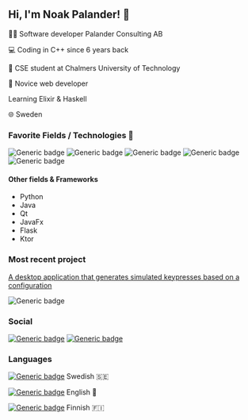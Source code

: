 ## Hi, I'm Noak Palander! :wave:

👨‍💼 Software developer Palander Consulting AB

💻 Coding in C++ since 6 years back

📝 CSE student at Chalmers University of Technology

🌱 Novice web developer

Learning Elixir & Haskell

🌐 Sweden


### Favorite Fields / Technologies 💖
![Generic badge](https://img.shields.io/badge/C%2B%2B-00599C?style=for-the-badge&logo=c%2B%2B&logoColor=white)
![Generic badge](https://img.shields.io/badge/Kotlin-0095D5?&style=for-the-badge&logo=kotlin&logoColor=orange)
![Generic badge](https://img.shields.io/badge/Arch_Linux-1793D1?style=for-the-badge&logo=arch-linux&logoColor=white)
![Generic badge](https://img.shields.io/badge/MongoDB-4EA94B?style=for-the-badge&logo=mongodb&logoColor=white)
![Generic badge](https://img.shields.io/badge/Android-3DDC84?style=for-the-badge&logo=android&logoColor=white)

#### Other fields & Frameworks
- Python
- Java
- Qt
- JavaFx
- Flask
- Ktor

### Most recent project
[A desktop application that generates simulated keypresses based on a configuration](https://github.com/NoakPalander/AntiAFK)

![Generic badge](https://img.shields.io/badge/Kotlin-0095D5?&style=for-the-badge&logo=kotlin&logoColor=orange)

### Social
[![Generic badge](https://img.shields.io/badge/LinkedIn-0077B5?style=for-the-badge&logo=linkedin&logoColor=white)](https://www.linkedin.com/in/noak-palander-88138b173/)
[![Generic badge](https://img.shields.io/badge/GitLab-330F63?style=for-the-badge&logo=gitlab&logoColor=white)](https://gitlab.com/0xVali)

### Languages
[![Generic badge](https://img.shields.io/badge/Native-GREEN.svg)](https://github.com/NoakPalander/) Swedish 🇸🇪

[![Generic badge](https://img.shields.io/badge/2nd-GREEN.svg)](https://github.com/NoakPalander/) English 🏴󠁧󠁢󠁥󠁮󠁧󠁿

[![Generic badge](https://img.shields.io/badge/3d-blue.svg)](https://github.com/NoakPalander/) Finnish 🇫🇮
